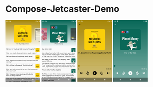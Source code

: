 # Compose-Jetcaster-Demo


<div>
<img src="screenshot/1.jpg" width="22%"/>  
<img src="screenshot/2.jpg" width="22%"/> 
<img src="screenshot/3.jpg" width="22%"/>  
<img src="screenshot/4.jpg" width="22%"/>   
</div>
